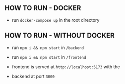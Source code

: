 ## HOW TO RUN - DOCKER

-   run `docker-compose up` in the root directory

## HOW TO RUN - WITHOUT DOCKER

-   run `npm i && npm start` in `/backend`
-   run `npm i && npm start` in `/frontend`

-   frontend is served at `http://localhost:5173` with the
-   backend at port `3000`
